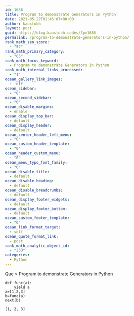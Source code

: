 ```yaml
---
id: 1686
title: Program to demonstrate Generators in Python
date: 2021-05-22T01:45:07+00:00
author: kaustubh
layout: post
guid: https://blog.kaustubh.codes/?p=1686
permalink: /program-to-demonstrate-generators-in-python/
rank_math_seo_score:
  - "52"
rank_math_primary_category:
  - "85"
rank_math_focus_keyword:
  - Program to demonstrate Generators in Python
rank_math_internal_links_processed:
  - "1"
ocean_gallery_link_images:
  - 'off'
ocean_sidebar:
  - "0"
ocean_second_sidebar:
  - "0"
ocean_disable_margins:
  - enable
ocean_display_top_bar:
  - default
ocean_display_header:
  - default
ocean_center_header_left_menu:
  - "0"
ocean_custom_header_template:
  - "0"
ocean_header_custom_menu:
  - "0"
ocean_menu_typo_font_family:
  - "0"
ocean_disable_title:
  - default
ocean_disable_heading:
  - default
ocean_disable_breadcrumbs:
  - default
ocean_display_footer_widgets:
  - default
ocean_display_footer_bottom:
  - default
ocean_custom_footer_template:
  - "0"
ocean_link_format_target:
  - self
ocean_quote_format_link:
  - post
rank_math_analytic_object_id:
  - "253"
categories:
  - Python
---
```

Que > Program to demonstrate Generators in Python

<pre class="wp-block-code"><code>def func(a):
    yield a
a=&#91;1,2,3]
b=func(a)
next(b)</code></pre>

<pre class="wp-block-code"><code>&#91;1, 2, 3]
</code></pre>